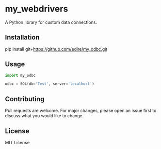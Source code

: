 # my_webdrivers

A Python library for custom data connections.

## Installation

pip install git+https://github.com/edire/my_odbc.git

## Usage

```python
import my_odbc

odbc = SQL(db='Test', server='localhost')
```

## Contributing

Pull requests are welcome. For major changes, please open an issue first to discuss what you would like to change.

## License

MIT License